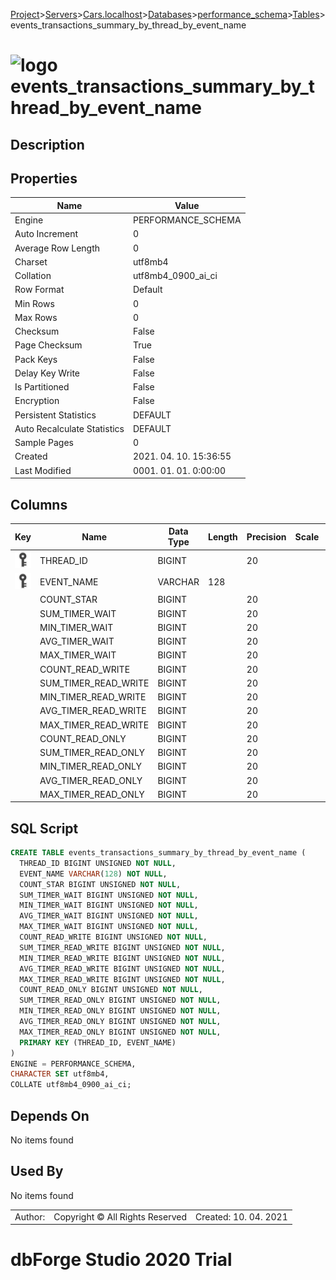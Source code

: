 [Project](../../../../../startpage.md)>[Servers](../../../../Servers.md)>[Cars.localhost](../../../Cars.localhost.md)>[Databases](../../Databases.md)>[performance_schema](../performance_schema.md)>[Tables](Tables.md)>events_transactions_summary_by_thread_by_event_name


# ![logo](../../../../../Images/table64.svg) events_transactions_summary_by_thread_by_event_name

## <a name="#Description"></a>Description
> 
## <a name="#Properties"></a>Properties
|Name|Value|
|---|---|
|Engine|PERFORMANCE_SCHEMA|
|Auto Increment|0|
|Average Row Length|0|
|Charset|utf8mb4|
|Collation|utf8mb4_0900_ai_ci|
|Row Format|Default|
|Min Rows|0|
|Max Rows|0|
|Checksum|False|
|Page Checksum|True|
|Pack Keys|False|
|Delay Key Write|False|
|Is Partitioned|False|
|Encryption|False|
|Persistent Statistics|DEFAULT|
|Auto Recalculate Statistics|DEFAULT|
|Sample Pages|0|
|Created|2021. 04. 10. 15:36:55|
|Last Modified|0001. 01. 01. 0:00:00|


## <a name="#Columns"></a>Columns
|Key|Name|Data Type|Length|Precision|Scale|Unsigned|Zerofill|Binary|Not Null|Auto Increment|Default|Virtual|Description|
|:---:|---|---|---|---|---|---|---|---|---|---|---|---|---|
|[![Primary Key ](../../../../../Images/primarykey.svg)](#Indexes)|THREAD_ID|BIGINT||20||True|False|False|True|False||False||
|[![Primary Key ](../../../../../Images/primarykey.svg)](#Indexes)|EVENT_NAME|VARCHAR|128|||False|False|False|True|False||False||
||COUNT_STAR|BIGINT||20||True|False|False|True|False||False||
||SUM_TIMER_WAIT|BIGINT||20||True|False|False|True|False||False||
||MIN_TIMER_WAIT|BIGINT||20||True|False|False|True|False||False||
||AVG_TIMER_WAIT|BIGINT||20||True|False|False|True|False||False||
||MAX_TIMER_WAIT|BIGINT||20||True|False|False|True|False||False||
||COUNT_READ_WRITE|BIGINT||20||True|False|False|True|False||False||
||SUM_TIMER_READ_WRITE|BIGINT||20||True|False|False|True|False||False||
||MIN_TIMER_READ_WRITE|BIGINT||20||True|False|False|True|False||False||
||AVG_TIMER_READ_WRITE|BIGINT||20||True|False|False|True|False||False||
||MAX_TIMER_READ_WRITE|BIGINT||20||True|False|False|True|False||False||
||COUNT_READ_ONLY|BIGINT||20||True|False|False|True|False||False||
||SUM_TIMER_READ_ONLY|BIGINT||20||True|False|False|True|False||False||
||MIN_TIMER_READ_ONLY|BIGINT||20||True|False|False|True|False||False||
||AVG_TIMER_READ_ONLY|BIGINT||20||True|False|False|True|False||False||
||MAX_TIMER_READ_ONLY|BIGINT||20||True|False|False|True|False||False||

## <a name="#SqlScript"></a>SQL Script
```SQL
CREATE TABLE events_transactions_summary_by_thread_by_event_name (
  THREAD_ID BIGINT UNSIGNED NOT NULL,
  EVENT_NAME VARCHAR(128) NOT NULL,
  COUNT_STAR BIGINT UNSIGNED NOT NULL,
  SUM_TIMER_WAIT BIGINT UNSIGNED NOT NULL,
  MIN_TIMER_WAIT BIGINT UNSIGNED NOT NULL,
  AVG_TIMER_WAIT BIGINT UNSIGNED NOT NULL,
  MAX_TIMER_WAIT BIGINT UNSIGNED NOT NULL,
  COUNT_READ_WRITE BIGINT UNSIGNED NOT NULL,
  SUM_TIMER_READ_WRITE BIGINT UNSIGNED NOT NULL,
  MIN_TIMER_READ_WRITE BIGINT UNSIGNED NOT NULL,
  AVG_TIMER_READ_WRITE BIGINT UNSIGNED NOT NULL,
  MAX_TIMER_READ_WRITE BIGINT UNSIGNED NOT NULL,
  COUNT_READ_ONLY BIGINT UNSIGNED NOT NULL,
  SUM_TIMER_READ_ONLY BIGINT UNSIGNED NOT NULL,
  MIN_TIMER_READ_ONLY BIGINT UNSIGNED NOT NULL,
  AVG_TIMER_READ_ONLY BIGINT UNSIGNED NOT NULL,
  MAX_TIMER_READ_ONLY BIGINT UNSIGNED NOT NULL,
  PRIMARY KEY (THREAD_ID, EVENT_NAME)
)
ENGINE = PERFORMANCE_SCHEMA,
CHARACTER SET utf8mb4,
COLLATE utf8mb4_0900_ai_ci;
```

## <a name="#DependsOn"></a>Depends On
No items found

## <a name="#UsedBy"></a>Used By
No items found

||||
|---|---|---|
|Author: |Copyright © All Rights Reserved|Created: 10. 04. 2021|
# dbForge Studio 2020 Trial